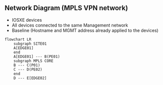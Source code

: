 ## Network Diagram (MPLS VPN network)

- IOSXE devices
- All devices connected to the same Management network
- Baseline (Hostname and MGMT address already applied to the devices)

```mermaid
flowchart LR
    subgraph SITE01
    A[EDGE01]
    end
    A[EDGE01] --- B(PE01)
    subgraph MPLS CORE
    B --- C(P01)
    C --- D(PE02)
    end
    D --- E[EDGE02]
```
